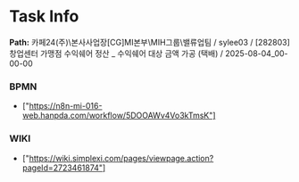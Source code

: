 # Task Info

**Path:** 카페24(주)\본사사업장\[CG]MI본부\MIH그룹\밸류업팀 / sylee03 / [282803] 창업센터 가맹점 수익쉐어 정산 _ 수익쉐어 대상 금액 가공 (택배) / 2025-08-04_00-00-00

### BPMN
- ["https://n8n-mi-016-web.hanpda.com/workflow/5DOOAWv4Vo3kTmsK"]

### WIKI
- ["https://wiki.simplexi.com/pages/viewpage.action?pageId=2723461874"]

